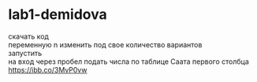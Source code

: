 # lab1-demidova
скачать код<br>
переменную n изменить под свое количество вариантов<br>
запустить<br>
на вход через пробел подать числа по таблице Саата первого столбца<br>
https://ibb.co/3MvP0vw
